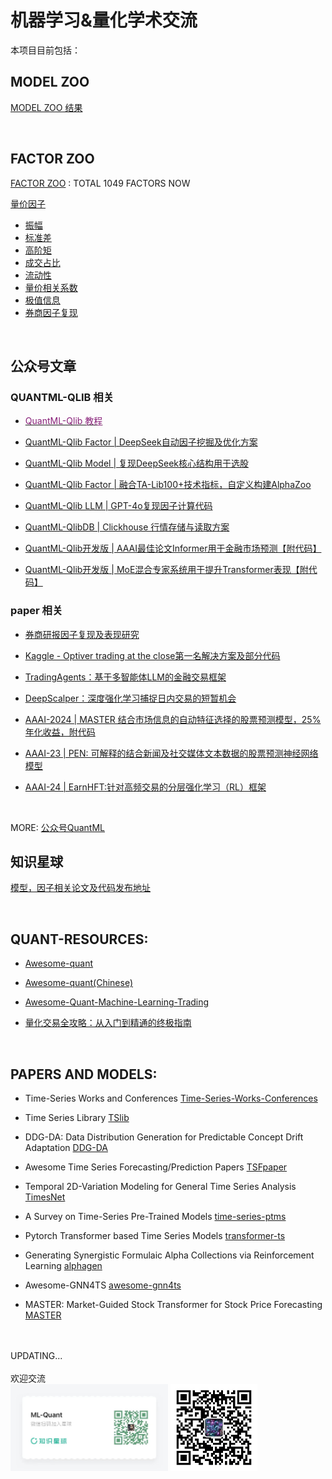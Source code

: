 # 机器学习&量化学术交流


本项目目前包括：


## **MODEL ZOO**

[MODEL ZOO 结果](https://github.com/chaosquant2022/ML-Quant/tree/main/model_zoo)

<BR>

## **FACTOR ZOO**


[FACTOR  ZOO](https://github.com/chaosquant2022/ML-Quant/tree/main/factor_zoo)
: TOTAL 1049 FACTORS NOW 

[量价因子](https://github.com/chaosquant2022/ML-Quant/tree/main/factor_zoo/runs.md)

- [振幅](https://github.com/chaosquant2022/ML-Quant/tree/main/factor_zoo/runs_amplitude.md)
- [标准差](https://github.com/chaosquant2022/ML-Quant/tree/main/factor_zoo/runs_std.md)
- [高阶矩](https://github.com/chaosquant2022/ML-Quant/tree/main/factor_zoo/runs_higher_moment.md)
- [成交占比](https://github.com/chaosquant2022/ML-Quant/tree/main/factor_zoo/runs_turnover.md)
- [流动性](https://github.com/chaosquant2022/ML-Quant/tree/main/factor_zoo/runs_liquidity.md)
- [量价相关系数](https://github.com/chaosquant2022/ML-Quant/tree/main/factor_zoo/runs_corr.md)
- [极值信息](https://github.com/chaosquant2022/ML-Quant/tree/main/factor_zoo/runs_idx.md)
- [券商因子复现](https://github.com/chaosquant2022/ML-Quant/tree/main/factor_zoo/券商因子IC.md)

<BR>

## 公众号文章 ##

### QUANTML-QLIB 相关 ### 

- [<font color=#871F78>QuantML-Qlib 教程</font>](https://mp.weixin.qq.com/s/3RM5nH7WXs-X8LFEcZwCwg)

- [QuantML-Qlib Factor | DeepSeek自动因子挖掘及优化方案](https://mp.weixin.qq.com/s/GuNe_sf8S6qesgBn00Vz8g)

- [QuantML-Qlib Model | 复现DeepSeek核心结构用于选股](https://mp.weixin.qq.com/s/eUKoT2VoAUpUJUk8QdIw0w)

- [QuantML-Qlib Factor | 融合TA-Lib100+技术指标，自定义构建AlphaZoo](https://mp.weixin.qq.com/s/-GhQltRShyGJqLZ2wJaTfA)

- [QuantML-Qlib LLM | GPT-4o复现因子计算代码](http://mp.weixin.qq.com/s?__biz=Mzg2MzAwNzM0NQ==&mid=2247484355&idx=1&sn=0e2e068277314d93d0373ad5e1b0da82&chksm=ce7e64ddf909edcb0f2894f353b26825800a7862dfb6a53b692b212ae5e93e43c0d7b1ee71cf#rd) 

- [QuantML-QlibDB | Clickhouse 行情存储与读取方案](http://mp.weixin.qq.com/s?__biz=Mzg2MzAwNzM0NQ==&mid=2247484391&idx=1&sn=b56d54740da5d77bef608d787033e321&chksm=ce7e64f9f909edef46da039efbeaf07b636ef08477a3f4ba2b49dea329d2c29b71635a809aca#rd) 

- [QuantML-Qlib开发版 | AAAI最佳论文Informer用于金融市场预测【附代码】](http://mp.weixin.qq.com/s?__biz=Mzg2MzAwNzM0NQ==&mid=2247484065&idx=1&sn=d666c3cd759ceffbdb304c1097a4ebb8&chksm=ce7e65bff909eca9a4fedaef3b9edabf3d4d65c11f38d6edc80e973a9cc6d4c9944944666071#rd) 

- [QuantML-Qlib开发版 | MoE混合专家系统用于提升Transformer表现【附代码】](http://mp.weixin.qq.com/s?__biz=Mzg2MzAwNzM0NQ==&mid=2247484124&idx=1&sn=735f6f9488e202679ad96b3d19329673&chksm=ce7e65c2f909ecd438e908babf20726acc73162f9a5198c445f5bf3b1bc8ed6ed16474cbecfd#rd)

### paper 相关 ### 

- [券商研报因子复现及表现研究](http://mp.weixin.qq.com/s?__biz=Mzg2MzAwNzM0NQ==&mid=2247484329&idx=1&sn=24f18ad20fc0a44ba09a19d43becf651&chksm=ce7e64b7f909eda171118d001451a569509a67bb2d486f5affdaa2824dab5b824ee4bd7b3052#rd) 

- [Kaggle - Optiver trading at the close第一名解决方案及部分代码
](https://mp.weixin.qq.com/s/5sLVB6GwcdQXvkE2T82KCg)

- [TradingAgents：基于多智能体LLM的金融交易框架](https://mp.weixin.qq.com/s/7mDnrEOucf6i8yEGkyIc2w)

- [DeepScalper：深度强化学习捕捉日内交易的短暂机会](https://mp.weixin.qq.com/s/SnMejEiC4Ebt8_k8G4iJoA)

- [AAAI-2024 | MASTER 结合市场信息的自动特征选择的股票预测模型，25%年化收益，附代码](http://mp.weixin.qq.com/s?__biz=Mzg2MzAwNzM0NQ==&mid=2247483818&idx=1&sn=8f17951f57c801a612c7d47f3e1c3a77&chksm=ce7e66b4f909efa2a462cb0640427342a98fe733beeb3e275b1625b9e6f72dcd29a5adb196f6#rd) 

- [AAAI-23 | PEN: 可解释的结合新闻及社交媒体文本数据的股票预测神经网络模型](http://mp.weixin.qq.com/s?__biz=Mzg2MzAwNzM0NQ==&mid=2247483925&idx=1&sn=711b4a193f231442ead1a7709fc9b29a&chksm=ce7e650bf909ec1dc65070e866ee1d6c0127291efb093bb982ae5652aa8232155b2a757ca5d7#rd) 

- [AAAI-24 | EarnHFT:针对高频交易的分层强化学习（RL）框架](http://mp.weixin.qq.com/s?__biz=Mzg2MzAwNzM0NQ==&mid=2247483884&idx=1&sn=b6cde76f0cecd07f19179fce94b67922&chksm=ce7e66f2f909efe4a8e9dcae71358111132135ba8f36bbe40faa5e0a2f42c2291f6ebbe9e4c6#rd) 

<BR>

MORE:  [公众号QuantML](https://github.com/chaosquant2022/ML-Quant/tree/main/papers/公众号文章.md)

## 知识星球 ## 

[模型，因子相关论文及代码发布地址](https://t.zsxq.com/179npRquk)

<BR>


## **QUANT-RESOURCES**:

- [Awesome-quant](https://github.com/wilsonfreitas/awesome-quant)

- [Awesome-quant(Chinese)](https://github.com/thuquant/awesome-quant)

- [Awesome-Quant-Machine-Learning-Trading](https://github.com/grananqvist/Awesome-Quant-Machine-Learning-Trading)

- [量化交易全攻略：从入门到精通的终极指南](https://mp.weixin.qq.com/s/Pb4OwqJevY1e2qA7aSIJ2w)

<BR>



## **PAPERS AND MODELS**:

- Time-Series Works and Conferences [Time-Series-Works-Conferences
](https://github.com/lixus7/Time-Series-Works-Conferences)

- Time Series Library [TSlib](https://github.com/thuml/Time-Series-Library/tree/main)

- DDG-DA: Data Distribution Generation for Predictable Concept Drift Adaptation [DDG-DA](https://arxiv.org/abs/2201.04038)

- Awesome Time Series Forecasting/Prediction Papers [TSFpaper](https://github.com/ddz16/TSFpaper/tree/a4e106b9579d49ba55370e70935e9acff467120a) 

- Temporal 2D-Variation Modeling for General Time Series Analysis [TimesNet](extension://oikmahiipjniocckomdccmplodldodja/pdf-viewer/web/viewer.html?file=https%3A%2F%2Fopenreview.net%2Fpdf%3Fid%3Dju_Uqw384Oq)

- A Survey on Time-Series Pre-Trained Models [time-series-ptms](https://github.com/qianlima-lab/time-series-ptms)

- Pytorch Transformer based Time Series Models [transformer-ts](https://github.com/kashif/pytorch-transformer-ts)

- Generating Synergistic Formulaic Alpha Collections via Reinforcement Learning [alphagen](https://github.com/RL-MLDM/alphagen)

- Awesome-GNN4TS [awesome-gnn4ts](https://github.com/KimMeen/Awesome-GNN4TS)

- MASTER: Market-Guided Stock Transformer for Stock Price Forecasting [MASTER](https://github.com/SJTU-Quant/MASTER)

<BR>




<br>
UPDATING...<br>
<br>
欢迎交流

<br>
<div align="left">
	<img src="ML-Quant.jpg" width="50%" >
	<img src="GZH.jpg" width="27.5%" >
 	<!-- <img src="wechat.jpg" width="20.83%"> -->
	<!-- <img src="ML-Quant.jpg" width="25%"> -->
</div>
